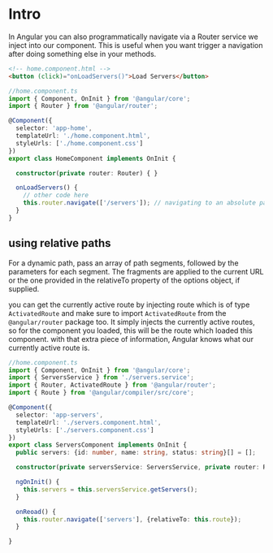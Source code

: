 # Intro
In Angular you can also programmatically navigate via a Router service we inject into our component.
This is useful when you want trigger a navigation after doing something else in your methods.

```HTML
<!-- home.component.html -->
<button (click)="onLoadServers()">Load Servers</button>
```

```typescript
//home.component.ts
import { Component, OnInit } from '@angular/core';
import { Router } from '@angular/router';

@Component({
  selector: 'app-home',
  templateUrl: './home.component.html',
  styleUrls: ['./home.component.css']
})
export class HomeComponent implements OnInit {

  constructor(private router: Router) { }

  onLoadServers() {
    // other code here
    this.router.navigate(['/servers']); // navigating to an absolute path here
  }
}
```

## using relative paths
For a dynamic path, pass an array of path segments, followed by the parameters for each segment.
The fragments are applied to the current URL or the one provided in the relativeTo property of the options object, if supplied.

you can get the currently active route by injecting route which is of type `ActivatedRoute` and make
sure to import `ActivatedRoute` from the `@angular/router` package too.
It simply injects the currently active routes, so for the component you loaded,
this will be the route which loaded this component.
with that extra piece of information, Angular knows what our currently active route is.

```typescript
//home.component.ts
import { Component, OnInit } from '@angular/core';
import { ServersService } from './servers.service';
import { Router, ActivatedRoute } from '@angular/router';
import { Route } from '@angular/compiler/src/core';

@Component({
  selector: 'app-servers',
  templateUrl: './servers.component.html',
  styleUrls: ['./servers.component.css']
})
export class ServersComponent implements OnInit {
  public servers: {id: number, name: string, status: string}[] = [];

  constructor(private serversService: ServersService, private router: Router, private route: ActivatedRoute) { }

  ngOnInit() {
    this.servers = this.serversService.getServers();
  }

  onReoad() {
    this.router.navigate(['servers'], {relativeTo: this.route});
  }

}
```
